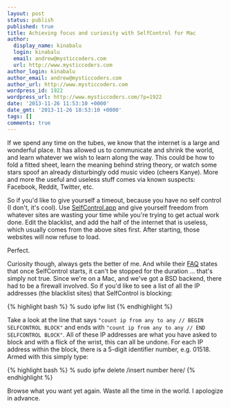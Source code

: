 ```yaml
---
layout: post
status: publish
published: true
title: Achieving focus and curiosity with SelfControl for Mac
author:
  display_name: kinabalu
  login: kinabalu
  email: andrew@mysticcoders.com
  url: http://www.mysticcoders.com
author_login: kinabalu
author_email: andrew@mysticcoders.com
author_url: http://www.mysticcoders.com
wordpress_id: 1922
wordpress_url: http://www.mysticcoders.com/?p=1922
date: '2013-11-26 11:53:10 +0000'
date_gmt: '2013-11-26 18:53:10 +0000'
tags: []
comments: true
---
```

If we spend any time on the tubes, we know that the internet is a large and wonderful place.  It has allowed us to communicate and shrink the world, and learn whatever we wish to learn along the way.  This could be how to fold a fitted sheet, learn the meaning behind string theory, or watch some stars spoof an already disturbingly odd music video (cheers Kanye).  More and more the useful and useless stuff comes via known suspects: Facebook, Reddit, Twitter, etc.  

So if you'd like to give yourself a timeout, because you have no self control (I don't, it's cool).  Use <a href="http://selfcontrolapp.com/">SelfControl.app</a> and give yourself freedom from whatever sites are wasting your time while you're trying to get actual work done.  Edit the blacklist, and add the half of the internet that is useless, which usually comes from the above sites first.  After starting, those websites will now refuse to load.

Perfect.

Curiosity though, always gets the better of me.  And while their <a href="https://github.com/slambert/selfcontrol/wiki/FAQ">FAQ</a> states that once SelfControl starts, it can't be stopped for the duration ... that's simply not true.  Since we're on a Mac, and we've got a BSD backend, there had to be a firewall involved.  So if you'd like to see a list of all the IP addresses (the blacklist sites) that SelfControl is blocking:

{% highlight bash %}
% sudo ipfw list
{% endhighlight %}

Take a look at the line that says `"count ip from any to any // BEGIN SELFCONTROL BLOCK"` and ends with `"count ip from any to any // END SELFCONTROL BLOCK"`.  All of these IP addresses are what you have asked to block and with a flick of the wrist, this can all be undone.  For each IP address within the block, there is a 5-digit identifier number, e.g. 01518.  Armed with this simply type:

{% highlight bash %}
% sudo ipfw delete /insert number here/
{% endhighlight %}

Browse what you want yet again.  Waste all the time in the world.  I apologize in advance.

